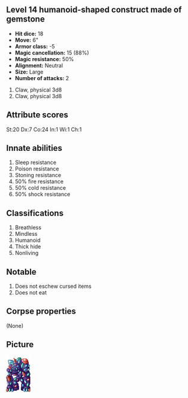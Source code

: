 ## Level 14 humanoid-shaped construct made of gemstone
- **Hit dice:** 18
- **Move:** 6"
- **Armor class:** -5
- **Magic cancellation:** 15 (88%)
- **Magic resistance:** 50%
- **Alignment:** Neutral
- **Size:** Large
- **Number of attacks:** 2
1. Claw, physical 3d8
2. Claw, physical 3d8
## Attribute scores
St:20 Dx:7 Co:24 In:1 Wi:1 Ch:1
## Innate abilities
1. Sleep resistance
2. Poison resistance
3. Stoning resistance
4. 50% fire resistance
5. 50% cold resistance
6. 50% shock resistance
## Classifications
1. Breathless
2. Mindless
3. Humanoid
4. Thick hide
5. Nonliving
## Notable
1. Does not eschew cursed items
2. Does not eat
## Corpse properties
(None)
## Picture
![Gemstone golem](https://github.com/hyvanmielenpelit/GnollHackTileSet/blob/main/Monsters/gemstone_golem/gemstone_golem.png)
